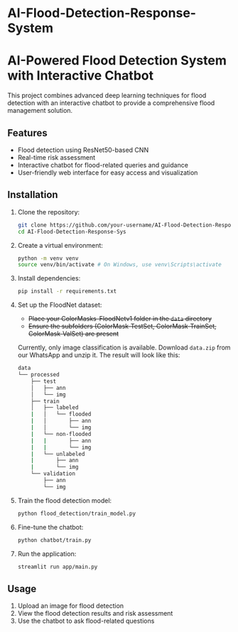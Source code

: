# AI-Flood-Detection-Response-System
# AI-Powered Flood Detection System with Interactive Chatbot

This project combines advanced deep learning techniques for flood detection with an interactive chatbot to provide a comprehensive flood management solution.

## Features

- Flood detection using ResNet50-based CNN
- Real-time risk assessment
- Interactive chatbot for flood-related queries and guidance
- User-friendly web interface for easy access and visualization

## Installation

1. Clone the repository:
    ```bash
    git clone https://github.com/your-username/AI-Flood-Detection-Response-System.git
    cd AI-Flood-Detection-Response-Sys
    ```


2. Create a virtual environment:
    ```bash
    python -m venv venv
    source venv/bin/activate # On Windows, use venv\Scripts\activate
    ```


4. Install dependencies:
    ```bash
    pip install -r requirements.txt
    ```


5. Set up the FloodNet dataset:
    - ~~Place your ColorMasks-FloodNetv1 folder in the `data` directory~~
    - ~~Ensure the subfolders (ColorMask-TestSet, ColorMask-TrainSet, ColorMask-ValSet) are present~~

    Currently, only image classification is available. Download ```data.zip``` from our WhatsApp and unzip it. The result will look like this:

    ```bash
    data
    └── processed
        ├── test
        │   ├── ann
        │   └── img
        ├── train
        │   ├── labeled
        |   │   └── flooded
        |   │       ├── ann
        |   │       └── img
        |   └── non-flooded
        |   |       ├── ann
        |   |       └── img
        |   └── unlabeled
        |       ├── ann
        |       └── img
        └── validation
            ├── ann
            └── img
    ```


5. Train the flood detection model:
    ```bash
    python flood_detection/train_model.py
    ```


6. Fine-tune the chatbot:
    ```bash
    python chatbot/train.py
    ```


7. Run the application:
    ```bash
    streamlit run app/main.py
    ```



## Usage

1. Upload an image for flood detection
2. View the flood detection results and risk assessment
3. Use the chatbot to ask flood-related questions

